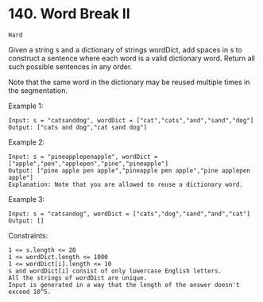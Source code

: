 # 140. Word Break II

`Hard`

Given a string s and a dictionary of strings wordDict, add spaces in s to construct a sentence where each word is a valid dictionary word. Return all such possible sentences in any order.

Note that the same word in the dictionary may be reused multiple times in the segmentation.

Example 1:

```note
Input: s = "catsanddog", wordDict = ["cat","cats","and","sand","dog"]
Output: ["cats and dog","cat sand dog"]
```

Example 2:

```note
Input: s = "pineapplepenapple", wordDict = ["apple","pen","applepen","pine","pineapple"]
Output: ["pine apple pen apple","pineapple pen apple","pine applepen apple"]
Explanation: Note that you are allowed to reuse a dictionary word.
```

Example 3:

```note
Input: s = "catsandog", wordDict = ["cats","dog","sand","and","cat"]
Output: []
```

Constraints:

```note
1 <= s.length <= 20
1 <= wordDict.length <= 1000
1 <= wordDict[i].length <= 10
s and wordDict[i] consist of only lowercase English letters.
All the strings of wordDict are unique.
Input is generated in a way that the length of the answer doesn't exceed 10^5.
```
